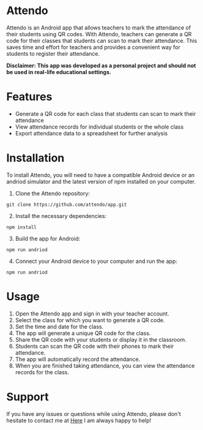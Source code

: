# Attendo
Attendo is an Android app that allows teachers to mark the attendance of their students using QR codes. With Attendo, teachers can generate a QR code for their classes that students can scan to mark their attendance. This saves time and effort for teachers and provides a convenient way for students to register their attendance.

**Disclaimer: This app was developed as a personal project and should not be used in real-life educational settings.**

# Features
* Generate a QR code for each class that students can scan to mark their attendance
* View attendance records for individual students or the whole class
* Export attendance data to a spreadsheet for further analysis

# Installation
To install Attendo, you will need to have a compatible Android device or an andriod simulator and the latest version of npm installed on your computer.

1. Clone the Attendo repository:
``` shell
git clone https://github.com/attendo/app.git
```
2. Install the necessary dependencies:
``` shell
npm install
```
3. Build the app for Android:
``` shell
npm run andriod
```
4. Connect your Android device to your computer and run the app:
``` shell
npm run andriod
```
# Usage
1. Open the Attendo app and sign in with your teacher account.
2. Select the class for which you want to generate a QR code.
3. Set the time and date for the class.
4. The app will generate a unique QR code for the class.
5. Share the QR code with your students or display it in the classroom.
6. Students can scan the QR code with their phones to mark their attendance.
7. The app will automatically record the attendance.
8. When you are finished taking attendance, you can view the attendance records for the class.

# Support
If you have any issues or questions while using Attendo, please don't hesitate to contact me at [Here](hariskhan1435@gmail.com?subject=[GitHub]%20Source%20Han%20Sans) I am always happy to help!
